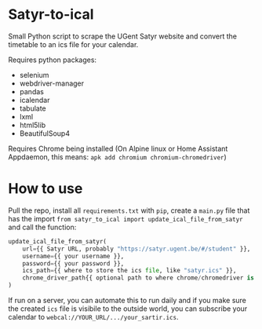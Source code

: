 # Satyr-to-ical
Small Python script to scrape the UGent Satyr website and convert the timetable to an ics file for your calendar.

Requires python packages:
- selenium
- webdriver-manager
- pandas
- icalendar
- tabulate
- lxml
- html5lib
- BeautifulSoup4

Requires Chrome being installed (On Alpine linux
or Home Assistant Appdaemon, this means:
`apk add chromium chromium-chromedriver`)

# How to use
Pull the repo, install all `requirements.txt` with `pip`,
create a `main.py` file that has the import `from satyr_to_ical import update_ical_file_from_satyr` and call the function:
```py
update_ical_file_from_satyr(
    url={{ Satyr URL, probably "https://satyr.ugent.be/#/student" }},
    username={{ your username }},
    password={{ your password }},
    ics_path={{ where to store the ics file, like "satyr.ics" }},
    chrome_driver_path{{ optional path to where chrome/chromedriver is installed }},
)
```

If run on a server, you can automate this to run daily and if you make sure the created `ics` file is visibile to the outside world, you can subscribe your calendar to `webcal://YOUR_URL/.../your_sartir.ics`.
